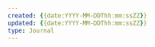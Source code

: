 ```yaml
---
created: {{date:YYYY-MM-DDThh:mm:ssZZ}}
updated: {{date:YYYY-MM-DDThh:mm:ssZZ}}
type: Journal
---
```


